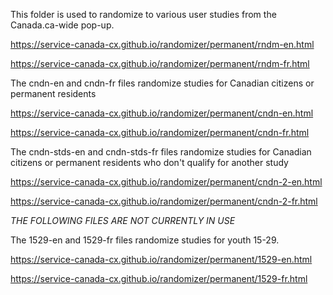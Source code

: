 This folder is used to randomize to various user studies from the Canada.ca-wide pop-up.

https://service-canada-cx.github.io/randomizer/permanent/rndm-en.html

https://service-canada-cx.github.io/randomizer/permanent/rndm-fr.html

The cndn-en and cndn-fr files randomize studies for Canadian citizens or permanent residents

https://service-canada-cx.github.io/randomizer/permanent/cndn-en.html

https://service-canada-cx.github.io/randomizer/permanent/cndn-fr.html

The cndn-stds-en and cndn-stds-fr files randomize studies for Canadian citizens or permanent residents who don't qualify for another study

https://service-canada-cx.github.io/randomizer/permanent/cndn-2-en.html

https://service-canada-cx.github.io/randomizer/permanent/cndn-2-fr.html


*THE FOLLOWING FILES ARE NOT CURRENTLY IN USE*


The 1529-en and 1529-fr files randomize studies for youth 15-29.

https://service-canada-cx.github.io/randomizer/permanent/1529-en.html

https://service-canada-cx.github.io/randomizer/permanent/1529-fr.html

